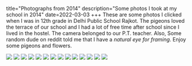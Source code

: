 title="Photographs from 2014"
description="Some photos I took at my school in 2014"
date=2022-03-03
+++
These are some photos I clicked when I was in 12th grade in Delhi Public School
Rajkot. The pigeons loved the terrace of our school and I had a lot of free
time after school since I lived in the hostel. The camera belonged to our P.T.
teacher. Also, Some random dude on reddit told me that I have a _natural eye
for framing_. Enjoy some pigeons and flowers.

[<img src=awd/images/thumbs/3DknsVr.webp>](awd/images/photographs/3DknsVr.webp)
[<img src=awd/images/thumbs/bnDSVLH.webp>](awd/images/photographs/bnDSVLH.webp)
[<img src=awd/images/thumbs/D2RZPFv.webp>](awd/images/photographs/D2RZPFv.webp)
[<img src=awd/images/thumbs/g1ie6I4.webp>](awd/images/photographs/g1ie6I4.webp)
[<img src=awd/images/thumbs/hecodL7.webp>](awd/images/photographs/hecodL7.webp)
[<img src=awd/images/thumbs/iFnh6En.webp>](awd/images/photographs/iFnh6En.webp)
[<img src=awd/images/thumbs/lQkuMQ7.webp>](awd/images/photographs/lQkuMQ7.webp)
[<img src=awd/images/thumbs/M4mGXkn.webp>](awd/images/photographs/M4mGXkn.webp)
[<img src=awd/images/thumbs/qaXtzII.webp>](awd/images/photographs/qaXtzII.webp)
[<img src=awd/images/thumbs/QIyJPmn.webp>](awd/images/photographs/QIyJPmn.webp)
[<img src=awd/images/thumbs/s1iCMoC.webp>](awd/images/photographs/s1iCMoC.webp)
[<img src=awd/images/thumbs/tTxLsh9.webp>](awd/images/photographs/tTxLsh9.webp)
[<img src=awd/images/thumbs/wznFB4W.webp>](awd/images/photographs/wznFB4W.webp)
[<img src=awd/images/thumbs/zqTk6jy.webp>](awd/images/photographs/zqTk6jy.webp)

